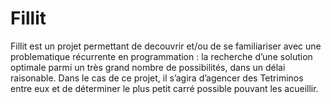 # Fillit

Fillit est un projet permettant de decouvrir et/ou de se familiariser avec
une problematique récurrente en programmation : la recherche d’une solution optimale
parmi un très grand nombre de possibilités, dans un délai raisonable.
Dans le cas de ce projet, il s’agira d’agencer des Tetriminos
entre eux et de déterminer le plus petit carré possible pouvant les acueillir.
